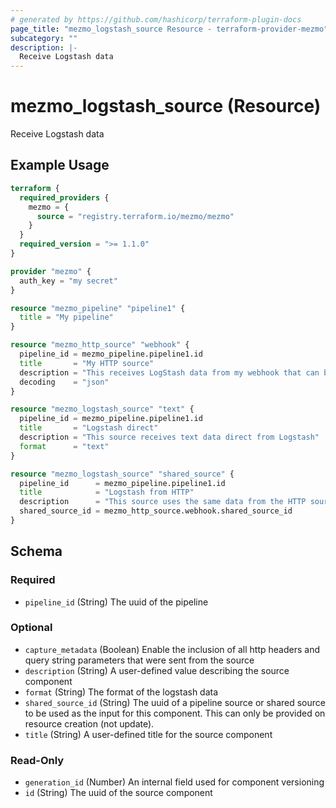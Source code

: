```yaml
---
# generated by https://github.com/hashicorp/terraform-plugin-docs
page_title: "mezmo_logstash_source Resource - terraform-provider-mezmo"
subcategory: ""
description: |-
  Receive Logstash data
---
```


# mezmo_logstash_source (Resource)

Receive Logstash data

## Example Usage

```terraform
terraform {
  required_providers {
    mezmo = {
      source = "registry.terraform.io/mezmo/mezmo"
    }
  }
  required_version = ">= 1.1.0"
}

provider "mezmo" {
  auth_key = "my secret"
}

resource "mezmo_pipeline" "pipeline1" {
  title = "My pipeline"
}

resource "mezmo_http_source" "webhook" {
  pipeline_id = mezmo_pipeline.pipeline1.id
  title       = "My HTTP source"
  description = "This receives LogStash data from my webhook that can be shared"
  decoding    = "json"
}

resource "mezmo_logstash_source" "text" {
  pipeline_id = mezmo_pipeline.pipeline1.id
  title       = "Logstash direct"
  description = "This source receives text data direct from Logstash"
  format      = "text"
}

resource "mezmo_logstash_source" "shared_source" {
  pipeline_id      = mezmo_pipeline.pipeline1.id
  title            = "Logstash from HTTP"
  description      = "This source uses the same data from the HTTP source (in Logstash format)"
  shared_source_id = mezmo_http_source.webhook.shared_source_id
}
```

<!-- schema generated by tfplugindocs -->
## Schema

### Required

- `pipeline_id` (String) The uuid of the pipeline

### Optional

- `capture_metadata` (Boolean) Enable the inclusion of all http headers and query string parameters that were sent from the source
- `description` (String) A user-defined value describing the source component
- `format` (String) The format of the logstash data
- `shared_source_id` (String) The uuid of a pipeline source or shared source to be used as the input for this component. This can only be provided on resource creation (not update).
- `title` (String) A user-defined title for the source component

### Read-Only

- `generation_id` (Number) An internal field used for component versioning
- `id` (String) The uuid of the source component
